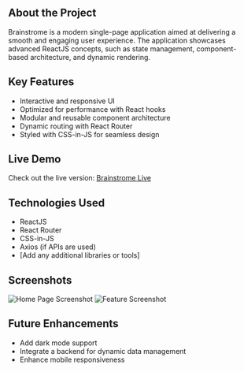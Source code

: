 ## About the Project
Brainstrome is a modern single-page application aimed at delivering a smooth and engaging user experience. The application showcases advanced ReactJS concepts, such as state management, component-based architecture, and dynamic rendering.

## Key Features
- Interactive and responsive UI
- Optimized for performance with React hooks
- Modular and reusable component architecture
- Dynamic routing with React Router
- Styled with CSS-in-JS for seamless design

## Live Demo
Check out the live version: [Brainstrome Live](https://brainstrome.vercel.app/)

## Technologies Used
- ReactJS
- React Router
- CSS-in-JS
- Axios (if APIs are used)
- [Add any additional libraries or tools]

## Screenshots
![Home Page Screenshot](path-to-screenshot.png)
![Feature Screenshot](path-to-screenshot.png)

## Future Enhancements
- Add dark mode support
- Integrate a backend for dynamic data management
- Enhance mobile responsiveness


